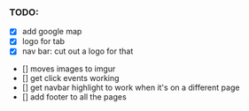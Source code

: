 ### TODO:
- [x] add google map
- [x] logo for tab
- [x] nav bar: cut out a logo for that
- [] moves images to imgur
- [] get click events working
- [] get navbar highlight to work when it's on a different page
- [] add footer to all the pages


